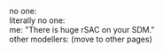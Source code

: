 no one: 		
literally no one:		
me: "There is huge rSAC on your SDM."			
other modellers: (move to other pages)		
